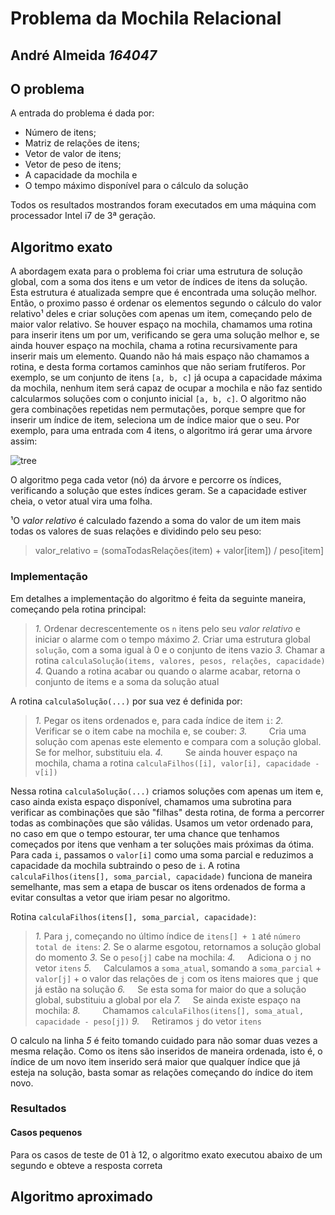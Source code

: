 # Problema da Mochila Relacional
## André Almeida _164047_


## O problema
A entrada do problema é dada por:
- Número de itens;
- Matriz de relações de itens;
- Vetor de valor de itens;
- Vetor de peso de itens;
- A capacidade da mochila e
- O tempo máximo disponível para o cálculo da solução

Todos os resultados mostrandos foram executados em uma máquina com processador Intel i7 de 3ª geração.

## Algoritmo exato

A abordagem exata para o problema foi criar uma estrutura de solução global, com a soma dos itens e um vetor de índices de itens da solução. Esta estrutura é atualizada sempre que é encontrada uma solução melhor. Então, o proximo passo é ordenar os elementos segundo o cálculo do valor relativo¹ deles e criar soluções com apenas um item, começando pelo de maior valor relativo. Se houver espaço na mochila, chamamos uma rotina para inserir itens um por um, verificando se gera uma solução melhor e, se ainda houver espaço na mochila, chama a rotina recursivamente para inserir mais um elemento. Quando não há mais espaço não chamamos a rotina, e desta forma cortamos caminhos que não seriam frutíferos. Por exemplo, se um conjunto de itens `[a, b, c]` já ocupa a capacidade máxima da mochila, nenhum item será capaz de ocupar a mochila e não faz sentido calcularmos soluções com o conjunto inicial `[a, b, c]`. O algoritmo não gera combinações repetidas nem permutações, porque sempre que for inserir um índice de item, seleciona um de índice maior que o seu. Por exemplo, para uma entrada com 4 itens, o algoritmo irá gerar uma árvore assim:

![tree](/assets/tree.png)

O algoritmo pega cada vetor (nó) da árvore e percorre os índices, verificando a solução que estes índices geram. Se a capacidade estiver cheia, o vetor atual vira uma folha.

¹O _valor relativo_ é calculado fazendo a soma do valor de um item mais todas os valores de suas relações e dividindo pelo seu peso:
> valor_relativo = (somaTodasRelações(item) + valor[item]) / peso[item]


### Implementação
Em detalhes a implementação do algoritmo é feita da seguinte maneira, começando pela rotina principal:
> _1._ Ordenar decrescentemente os `n` itens pelo seu _valor relativo_ e iniciar o alarme com o tempo máximo
  _2._ Criar uma estrutura global `solução`, com a soma igual à 0 e o conjunto de itens vazio
  _3._ Chamar a rotina `calculaSolução(items, valores, pesos, relações, capacidade)`
  _4._ Quando a rotina acabar ou quando o alarme acabar, retorna o conjunto de items e a soma da solução atual


A rotina `calculaSolução(...)` por sua vez é definida por:

> _1._ Pegar os itens ordenados e, para cada índice de item `i`:
  _2._ &nbsp; &nbsp;  Verificar se o item cabe na mochila e, se couber:
  _3._ &nbsp; &nbsp; &nbsp; &nbsp; Cria uma solução com apenas este elemento e compara com a solução global. Se for melhor, substituiu ela.
  _4._ &nbsp; &nbsp; &nbsp; &nbsp; Se ainda houver espaço na mochila, chama a rotina `calculaFilhos([i], valor[i], capacidade - v[i])`

Nessa rotina `calculaSolução(...)` criamos soluções com apenas um item e, caso ainda exista espaço disponível, chamamos uma subrotina para verificar as combinações que são "filhas" desta rotina, de forma a percorrer todas as combinações que são válidas. Usamos um vetor ordenado para, no caso em que o tempo estourar, ter uma chance que tenhamos começados por itens que venham a ter soluções mais próximas da ótima. Para cada `i`, passamos o `valor[i]` como uma soma parcial e reduzimos a capacidade da mochila subtraindo o peso de `i`. A rotina `calculaFilhos(itens[], soma_parcial, capacidade)`  funciona de maneira semelhante, mas sem a etapa de buscar os itens ordenados de forma a evitar consultas a vetor que iriam pesar no algoritmo.

Rotina `calculaFilhos(itens[], soma_parcial, capacidade)`:
> _1._ Para `j`, começando no último índice de `itens[] + 1` até `número total de itens`:
  _2._ Se o alarme esgotou, retornamos a solução global do momento
  _3._ Se o `peso[j]` cabe na mochila:
  _4._ &nbsp; &nbsp; Adiciona o `j` no vetor `itens`
  _5._ &nbsp; &nbsp; Calculamos a `soma_atual`, somando a `soma_parcial` + `valor[j]` + o valor das relações de `j` com os itens maiores que `j` que já estão na solução
  _6._ &nbsp; &nbsp; Se esta soma for maior do que a solução global, substituiu a global por ela
  _7._ &nbsp; &nbsp; Se ainda existe espaço na mochila:
  _8._ &nbsp; &nbsp; &nbsp; &nbsp; Chamamos `calculaFilhos(itens[], soma_atual, capacidade - peso[j])`
  _9._ &nbsp; &nbsp; Retiramos `j` do vetor `itens`

O calculo na linha _5_ é feito tomando cuidado para não somar duas vezes a mesma relação. Como os itens são inseridos de maneira ordenada, isto é, o índice de um novo item inserido será maior que qualquer índice que já esteja na solução, basta somar as relações começando do índice do item novo.

### Resultados

#### Casos pequenos
Para os casos de teste de 01 à 12, o algoritmo exato executou abaixo de um segundo e obteve a resposta correta

## Algoritmo aproximado

